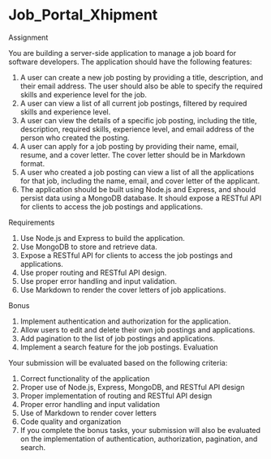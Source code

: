 # Job_Portal_Xhipment



Assignment

You are building a server-side application to manage a job board for software developers. The application should have the
following features:
1. A user can create a new job posting by providing a title, description, and their email address. The user should also be
able to specify the required skills and experience level for the job.
2. A user can view a list of all current job postings, filtered by required skills and experience level.
3. A user can view the details of a specific job posting, including the title, description, required skills, experience level, and
email address of the person who created the posting.
4. A user can apply for a job posting by providing their name, email, resume, and a cover letter. The cover letter should
be in Markdown format.
5. A user who created a job posting can view a list of all the applications for that job, including the name, email, and cover
letter of the applicant.
6. The application should be built using Node.js and Express, and should persist data using a MongoDB database. It
should expose a RESTful API for clients to access the job postings and applications.

Requirements
1. Use Node.js and Express to build the application.
2. Use MongoDB to store and retrieve data.
3. Expose a RESTful API for clients to access the job postings and applications.
4. Use proper routing and RESTful API design.
5. Use proper error handling and input validation.
6. Use Markdown to render the cover letters of job applications.

Bonus
1. Implement authentication and authorization for the application.
2. Allow users to edit and delete their own job postings and applications.
3. Add pagination to the list of job postings and applications.
4. Implement a search feature for the job postings.
Evaluation

Your submission will be evaluated based on the following criteria:
1. Correct functionality of the application
2. Proper use of Node.js, Express, MongoDB, and RESTful API design
3. Proper implementation of routing and RESTful API design
4. Proper error handling and input validation
5. Use of Markdown to render cover letters
6. Code quality and organization
7. If you complete the bonus tasks, your submission will also be evaluated on the implementation of authentication,
authorization, pagination, and search.